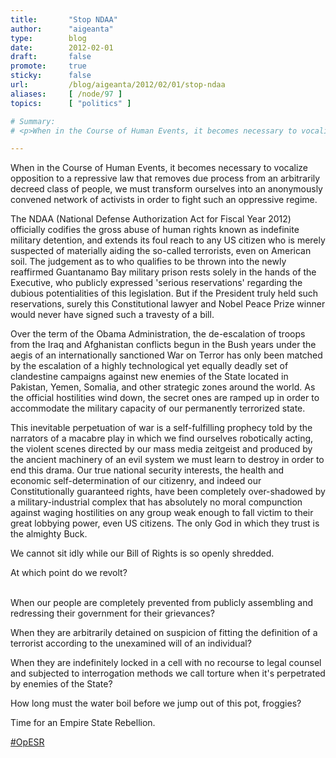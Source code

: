 ```yaml
---
title:       "Stop NDAA"
author:      "aigeanta"
type:        blog
date:        2012-02-01
draft:       false
promote:     true
sticky:      false
url:         /blog/aigeanta/2012/02/01/stop-ndaa
aliases:     [ /node/97 ]
topics:      [ "politics" ]

# Summary:
# <p>When in the Course of Human Events, it becomes necessary to vocalize opposition to a repressive law that removes due process from an arbitrarily decreed class of people, we must transform ourselves into an anonymously convened network of activists in order to fight such an oppressive regime.</p>

---
```

<p>When in the Course of Human Events, it becomes necessary to vocalize opposition to a repressive law that removes due process from an arbitrarily decreed class of people, we must transform ourselves into an anonymously convened network of activists in order to fight such an oppressive regime.</p>


<p>The NDAA (National Defense Authorization Act for Fiscal Year 2012) officially codifies the gross abuse of human rights known as indefinite military detention, and extends its foul reach to any US citizen who is merely suspected of materially aiding the so-called terrorists, even on American soil. The judgement as to who qualifies to be thrown into the newly reaffirmed Guantanamo Bay military prison rests solely in the hands of the Executive, who publicly expressed &#39;serious reservations&#39; regarding the dubious potentialities of this legislation. But if the President truly held such reservations, surely this Constitutional lawyer and Nobel Peace Prize winner would never have signed such a travesty of a bill.</p>

<p>Over the term of the Obama Administration, the de-escalation of troops from the Iraq and Afghanistan conflicts begun in the Bush years under the aegis of an internationally sanctioned War on Terror has only been matched by the escalation of a highly technological yet equally deadly set of clandestine campaigns against new enemies of the State located in Pakistan, Yemen, Somalia, and other strategic zones around the world. As the official hostilities wind down, the secret ones are ramped up in order to accommodate the military capacity of our permanently terrorized state.</p>

<p>This inevitable perpetuation of war is a self-fulfilling prophecy told by the narrators of a macabre play in which we find ourselves robotically acting, the violent scenes directed by our mass media zeitgeist and produced by the ancient machinery of an evil system we must learn to destroy in order to end this drama. Our true national security interests, the health and economic self-determination of our citizenry, and indeed our Constitutionally guaranteed rights, have been completely over-shadowed by a military-industrial complex that has absolutely no moral compunction against waging hostilities on any group weak enough to fall victim to their great lobbying power, even US citizens. The only God in which they trust is the almighty Buck.</p>

<p>We cannot sit idly while our Bill of Rights is so openly shredded.</p>

<p>At which point do we revolt?</div><div>&nbsp;</div><div>When our people are completely prevented from publicly assembling and redressing their government for their grievances?</p>

<p>When they are arbitrarily detained on suspicion of fitting the definition of a terrorist according to the unexamined will of an individual?</p>

<p>When they are indefinitely locked in a cell with no recourse to legal counsel and subjected to interrogation methods we call torture when it&#39;s perpetrated by enemies of the State?</p>

<p>How long must the water boil before we jump out of this pot, froggies?</p>

<p>Time for an Empire State Rebellion.</p>

<p><a href="http://opesr.net">#OpESR</a></p>
